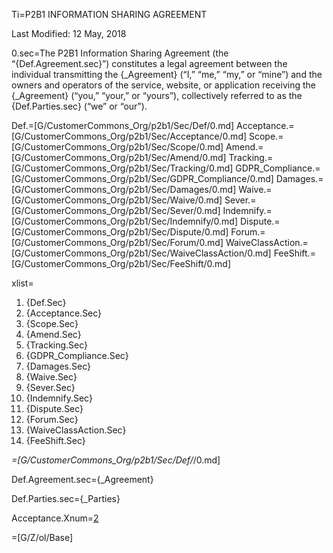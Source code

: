 Ti=P2B1 INFORMATION SHARING AGREEMENT

Last Modified: 12 May, 2018

0.sec=The P2B1 Information Sharing Agreement (the “{Def.Agreement.sec}”) constitutes a legal agreement between the individual transmitting the {_Agreement} (“I,” “me,” “my,” or “mine”) and the owners and operators of the service, website, or application receiving the {_Agreement} (“you,” “your,” or “yours”), collectively referred to as the {Def.Parties.sec} (“we” or “our”).

Def.=[G/CustomerCommons_Org/p2b1/Sec/Def/0.md]
Acceptance.=[G/CustomerCommons_Org/p2b1/Sec/Acceptance/0.md]
Scope.=[G/CustomerCommons_Org/p2b1/Sec/Scope/0.md]
Amend.=[G/CustomerCommons_Org/p2b1/Sec/Amend/0.md]
Tracking.=[G/CustomerCommons_Org/p2b1/Sec/Tracking/0.md]
GDPR_Compliance.=[G/CustomerCommons_Org/p2b1/Sec/GDPR_Compliance/0.md]
Damages.=[G/CustomerCommons_Org/p2b1/Sec/Damages/0.md]
Waive.=[G/CustomerCommons_Org/p2b1/Sec/Waive/0.md]
Sever.=[G/CustomerCommons_Org/p2b1/Sec/Sever/0.md]
Indemnify.=[G/CustomerCommons_Org/p2b1/Sec/Indemnify/0.md]
Dispute.=[G/CustomerCommons_Org/p2b1/Sec/Dispute/0.md]
Forum.=[G/CustomerCommons_Org/p2b1/Sec/Forum/0.md]
WaiveClassAction.=[G/CustomerCommons_Org/p2b1/Sec/WaiveClassAction/0.md]
FeeShift.=[G/CustomerCommons_Org/p2b1/Sec/FeeShift/0.md]


xlist=<ol class="secs-and"><li>{Def.Sec}<li>{Acceptance.Sec}<li>{Scope.Sec}<li>{Amend.Sec}<li>{Tracking.Sec}<li>{GDPR_Compliance.Sec}<li>{Damages.Sec}<li>{Waive.Sec}<li>{Sever.Sec}<li>{Indemnify.Sec}<li>{Dispute.Sec}<li>{Forum.Sec}<li>{WaiveClassAction.Sec}<li>{FeeShift.Sec}</ol>

_=[G/CustomerCommons_Org/p2b1/Sec/Def/_/0.md]

Def.Agreement.sec={_Agreement}

Def.Parties.sec={_Parties}

Acceptance.Xnum=<a href="#Acceptance.sec">2</a>

=[G/Z/ol/Base]
